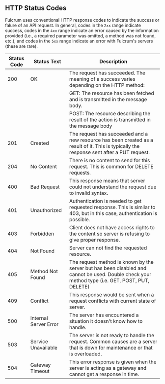 ## HTTP Status Codes

Fulcrum uses conventional HTTP response codes to indicate the success or falure of an API request. In general, codes in the `2xx` range indicate success, codes in the `4xx` range indicate an error caused by the information provided (i.e., a required parameter was omitted, a method was not found, etc.), and codes in the `5xx` range indicate an error with Fulcrum's servers (these are rare). 

| Status Code 	| Status Text				| Description																																		|
|---------------|---------------------------|---------------------------------------------------------------------------------------------------------------------------------------------------|
| 200			| OK						| The request has succeeded. The meaning of a success varies depending on the HTTP method:															|
|				|							| GET: The resource has been fetched and is transmitted in the message body.																		|
|				|							| POST: The resource describing the result of the action is transmitted in the message body															|
| 201			| Created					| The request has succeeded and a new resource has been created as a result of it. This is typically the response sent after a PUT request.			|
| 204			| No Content				| There is no content to send for this request. This is common for DELETE requests.																	|
| 400			| Bad Request				| This response means that server could not understand the request due to invalid syntax.															|
| 401			| Unauthorized				| Authentication is needed to get requested response. This is similar to 403, but in this case, authentication is possible.							|
| 403			| Forbidden					| Client does not have access rights to the content so server is refusing to give proper response.													|
| 404			| Not Found 				| Server can not find the requested resource.																										|
| 405			| Method Not Found 			| The request method is known by the server but has been disabled and cannot be used. Double check your method type (i.e. GET, POST, PUT, DELETE)	|
| 409			| Conflict					| This response would be sent when a request conflicts with current state of server.																|
| 500			| Internal Server Error 	| The server has encountered a situation it doesn't know how to handle.																				|
| 503			| Service Unavailable		| The server is not ready to handle the request. Common causes are a server that is down for maintenance or that is overloaded.						|
| 504			| Gateway Timeout			| This error response is given when the server is acting as a gateway and cannot get a response in time.											|